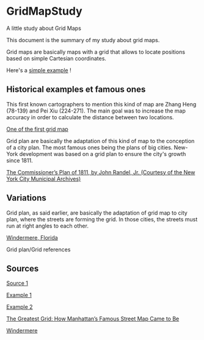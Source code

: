 # GridMapStudy
A little study about Grid Maps

This document is the summary of my study about grid maps.

Grid maps are basically maps with a grid that allows to locate positions based on simple Cartesian coordinates.

Here's a [simple example](example1.jpg) !


## Historical examples et famous ones

This first known cartographers to mention this kind of map are Zhang Heng (78-139) and Pei Xiu (224-271). The main goal was to increase the map accuracy in order to calculate the distance between two locations. 

[One of the first grid map](first-grid-map.JPG)

Grid plan are basically the adaptation of this kind of map to the conception of a city plan. 
The most famous ones being the plans of big cities. New-York development was based on a grid plan to ensure the city's growth since 1811.

[The Commissioner’s Plan of 1811, by John Randel, Jr. (Courtesy of the New York City Municipal Archives)](manhattan.jpg)

## Variations

Grid plan, as said earlier, are basically the adaptation of grid map to city plan, where the streets are forming the grid.
In those cities, the streets must run at right angles to each other.

[Windermere, Florida](windermere.jpg)

Grid plan/Grid references

## Sources

[Source 1](https://en.wikipedia.org/wiki/Grid_reference)

[Example 1](https://en.wikipedia.org/wiki/Grid_reference#/media/File:Fictional_Map_1.jpg)

[Example 2](https://en.wikipedia.org/wiki/Zhang_Heng#/media/File:Western_Han_Mawangdui_Silk_Map.JPG)

[The Greatest Grid: How Manhattan’s Famous Street Map Came to Be](https://www.brainpickings.org/2012/01/17/the-greatest-grid/)

[Windermere](https://en.wikipedia.org/wiki/Grid_plan#/media/File:Windermere.jpg)

